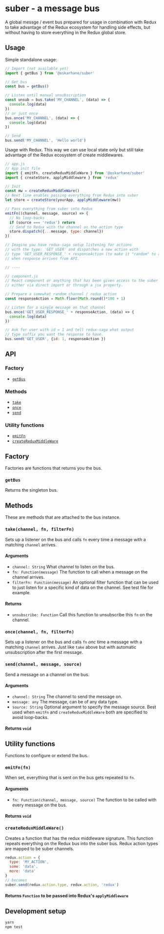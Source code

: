# suber - a message bus
A global messge / event bus prepared for usage in combination with
Redux to take advantage of the Redux ecosystem for handling side effects,
but without having to store everything in the Redux global store.

## Usage
Simple standalone usage:

```javascript
// Import (not available yet)
import { getBus } from '@oskarhane/suber'

// Get bus
const bus = getBus()

// Listen until manual unsubscription
const unsub = bus.take('MY_CHANNEL', (data) => {
  console.log(data)
})
// or just once
bus.once('MY_CHANNEL', (data) => {
  console.log(data)
})

// Send
bus.send('MY_CHANNEL', 'Hello world')
```

Usage with Redux.
This way we can use local state only but still take advantage of
the Redux ecosystem of create middlewares.

```javascript
// app.js
// App init file
import { emitFn, createReduxMiddleWare } from '@oskarhane/suber'
import { createStore, applyMiddleware } from 'redux'

// Init
const mw = createReduxMiddleWare()
// Next line enables passing everything from Redux into suber
let store = createStore(yourApp, applyMiddleware(mw))

// Pass everything from suber into Redux
emitFn((channel, message, source) => {
  // No loop-backs
  if (source === 'redux') return
  // Send to Redux with the channel as the action type
  store.dispatch({...message, type: channel})
})

// Imagine you have redux-saga setup listening for actions
// with the type: 'GET_USER' and dispatches a new action with
// type 'GET_USER_RESPONSE_' + responseAction (to make it "random" to allow concurrency)
// when response arrives from API.

// ----

// component.js
// React component or anything that has been given access to the suber bus
// either via direct import or through a jsx property.

// Prepare a somewhat random channel / redux action
const responseAction = Math.floor(Math.round()*100 + 1)

// Listen for a single message on that channel
bus.once('GET_USER_RESPONSE_' + responseAction, (data) => {
  console.log(data)
})

// Ask for user with id = 1 and tell redux-saga what output
// type suffix you want the response to have.
bus.send('GET_USER', {id: 1, responseAction })
```


## API
### Factory
- [`getBus`](#getBus)

### Methods
- [`take`](#take)
- [`once`](#once)
- [`send`](#send)

### Utility functions
- [`emitFn`](#emitFn)
- [`createReduxMiddleWare`](#createReduxMiddleWare)

## Factory
Factories are functions that returns you the bus.

### <a id="getBus"></a> `getBus`
Returns the singleton bus.

## Methods
These are methods that are attached to the bus instance.
### <a id="take"></a> `take(channel, fn, filterFn)`
Sets up a listener on the bus and calls `fn` every time a message with a matching `channel` arrives.
#### Arguments
- `channel: String` What channel to listen on the bus.
- `fn: Function(message)` The function to call when a message on the channel arrives.
- `filterFn: Function(message)` An optional filter function that can be used to just listen for a specific kind of data
on the channel. See test file for example.

#### Returns
- `unsubscribe: Function` Call this function to unsubscribe this `fn` on the channel.

### <a id="once"></a> `once(channel, fn, filterFn)`
Sets up a listener on the bus and calls `fn` *onc* time a message with a matching `channel` arrives.
Just like `take` above but with automatic unsubscription after the first message.

### <a id="send"></a> `send(channel, message, source)`
Send a message on a channel on the bus.
#### Arguments
- `channel: String` The channel to send the message on.
- `message: any` The message, can be of any data type.
- `source: String` Optional argument to specify the message source.
Best used when `emitFn` and `createReduxMiddleWare` both are specified to avoid loop-backs.

#### Returns `void`

## Utility functions
Functions to configure or extend the bus.
### <a id="emitFn"></a> `emitFn(fn)`
When set, everything that is sent on the bus gets repeated to `fn`.
#### Arguments
- `fn: Function(channel, message, source)` The function to be called with every message on the bus.
#### Returns `void`

### <a id="createReduxMiddleWare"></a> `createReduxMiddleWare()`
Creates a function that has the redux middleware signature. This function repeats everything on
the Redux bus into the suber bus. Redux action types are mapped to be suber channels.

```javascript
redux.action = {
  type: 'MY_ACTION',
  some: 'data',
  more: 'data'
}
// becomes
suber.send(redux.action.type, redux.action, 'redux')
```

#### Returns `Function` to be passed into Redux's `applyMiddleware`

## Development setup

```bash
yarn
npm test
```
